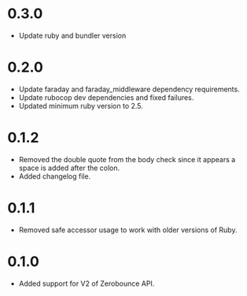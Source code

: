 # 0.3.0
* Update ruby and bundler version

# 0.2.0

* Update faraday and faraday_middleware dependency requirements.
* Update rubocop dev dependencies and fixed failures.
* Updated minimum ruby version to 2.5.

# 0.1.2

* Removed the double quote from the body check since it appears a space is added after the colon.
* Added changelog file.

# 0.1.1

* Removed safe accessor usage to work with older versions of Ruby.

# 0.1.0

* Added support for V2 of Zerobounce API.
